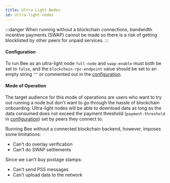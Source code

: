 ```yaml
---
title: Ultra Light Nodes
id: ultra-light-nodes
---
```


:::danger
When running without a blockchain connections, bandwidth incentive payments (SWAP) cannot be made so there is a risk of getting blocklisted by other peers for unpaid services.
:::

#### Configuration

To run Bee as an ultra-light node `full-node` and `swap-enable` must both be set to `false`, and the `blockchain-rpc-endpoint` value should be set to an empty string `""` or commented out in the [configuration](/docs/working-with-bee/configuration).

#### Mode of Operation

The target audience for this mode of operations are users who want to try out running a node but don't
want to go through the hassle of blockchain onboarding. Ultra-light nodes will be able to download data as long as the data consumed does not exceed the payment threshold (`payment-threshold` in [configuration](/docs/working-with-bee/configuration)) set by peers they connect to.

Running Bee without a connected blockchain backend, however, imposes some limitations:

- Can't do overlay verification
- Can't do SWAP settlements

Since we can't buy postage stamps:

- Can't send PSS messages
- Can't upload data to the network

